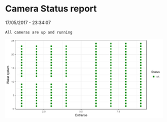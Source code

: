 Camera Status report
================
17/05/2017 - 23:34:07

    All cameras are up and running

![](camreport_files/figure-markdown_github/unnamed-chunk-2-1.png)

